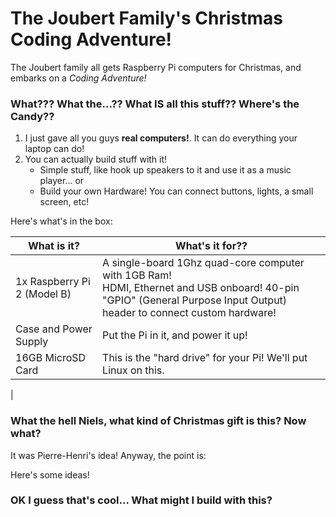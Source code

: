 # The Joubert Family's Christmas Coding Adventure!

The Joubert family all gets Raspberry Pi computers for Christmas, and embarks on a *Coding Adventure!*

### What??? What the...?? What IS all this stuff?? Where's the Candy??

1. I just gave all you guys **real computers!**. It can do everything your laptop can do!
2. You can actually build stuff with it! 
	- Simple stuff, like hook up speakers to it and use it as a music player... or
	- Build your own Hardware! You can connect buttons, lights, a small screen, etc!

Here's what's in the box:

| What is it?                 | What's it for?? |
|-----------------------------|-----------------|
| 1x Raspberry Pi 2 (Model B) | A single-board 1Ghz quad-core computer with 1GB Ram! <br/> HDMI, Ethernet and USB onboard! 40-pin "GPIO" (General Purpose Input Output) header to connect custom hardware! |
| Case and Power Supply       | Put the Pi in it, and power it up! |
| 16GB MicroSD Card           | This is the "hard drive" for your Pi! We'll put Linux on this. |
| 



### What the hell Niels, what kind of Christmas gift is this? Now what?

It was Pierre-Henri's idea! Anyway, the point is:


Here's some ideas!


### OK I guess that's cool... What might I build with this?

